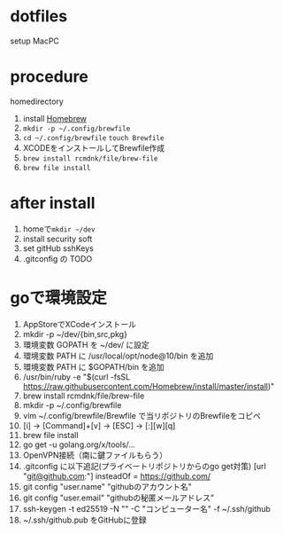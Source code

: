 # dotfiles

setup MacPC

# procedure
homedirectory
1. install [Homebrew](https://brew.sh/index_ja)
2. `mkdir -p ~/.config/brewfile`
3. `cd ~/.config/brewfile` `touch Brewfile`
4. XCODEをインストールしてBrewfile作成
5. `brew install rcmdnk/file/brew-file`
6. `brew file install`

# after install

1. homeで`mkdir ~/dev`
2. install security soft
3. set gitHub sshKeys
4. .gitconfig の TODO

# goで環境設定
1. AppStoreでXCodeインストール
1. mkdir -p ~/dev/{bin,src,pkg}
1. 環境変数 GOPATH を ~/dev/ に設定
1. 環境変数 PATH に /usr/local/opt/node@10/bin を追加
1. 環境変数 PATH に $GOPATH/bin を追加
1. /usr/bin/ruby -e "$(curl -fsSL https://raw.githubusercontent.com/Homebrew/install/master/install)"
1. brew install rcmdnk/file/brew-file
1. mkdir -p ~/.config/brewfile
1. vim ~/.config/brewfile/Brewfile で当リポジトリのBrewfileをコピペ
1. [i] -> [Command]+[v] -> [ESC] -> [:][w][q]
1. brew file install
1. go get -u golang.org/x/tools/...
1. OpenVPN接続（南に鍵ファイルもらう）
1. .gitconfig に以下追記(プライベートリポジトリからのgo get対策)
[url "git@github.com:"]
    insteadOf = https://github.com/
1. git config "user.name" "githubのアカウント名"
1. git config "user.email" "githubの秘匿メールアドレス"
1. ssh-keygen -t ed25519 -N "" -C "コンピューター名" -f ~/.ssh/github
1. ~/.ssh/github.pub をGitHubに登録
